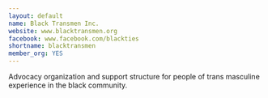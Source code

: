 ```yaml
---
layout: default
name: Black Transmen Inc.
website: www.blacktransmen.org
facebook: www.facebook.com/blackties
shortname: blacktransmen
member_org: YES
---
```


Advocacy organization and support structure for people of trans masculine experience in the black community.
